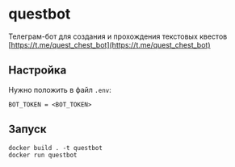 # questbot
Телеграм-бот для создания и прохождения текстовых квестов
[https://t.me/quest_chest_bot](https://t.me/quest_chest_bot)


## Настройка
Нужно положить в файл `.env`:
```
BOT_TOKEN = <BOT_TOKEN>
```

## Запуск
```
docker build . -t questbot
docker run questbot
```

